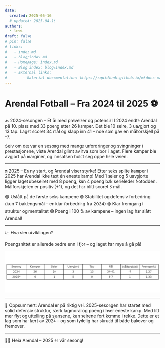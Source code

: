 ```yaml
---
date:
  created: 2025-05-16
  # updated: 2025-04-16
authors:
  - lewi
draft: false
# pin: false
# links:
#   - index.md
#   - blog/index.md
#   - Homepage: index.md
#   - Blog index: blog/index.md
#   - External links:
#       - Material documentation: https://squidfunk.github.io/mkdocs-material
---
```


# Arendal Fotball – Fra 2024 til 2025 ⚽

🔙 2024-sesongen – Et år med prøvelser og potensial
I 2024 endte Arendal på 10. plass med 33 poeng etter 26 kamper. Det ble 10 seire, 3 uavgjort og 13 tap. Laget scoret 34 mål og slapp inn 41 – noe som gav en målforskjell på -7.

Selv om det var en sesong med mange utfordringer og svingninger i prestasjonene, viste Arendal glimt av hva som bor i laget. Flere kamper ble avgjort på marginer, og innsatsen holdt seg oppe hele veien.

---

🔛 2025 – En ny start, og Arendal viser styrke!
Etter seks spilte kamper i 2025 har Arendal ikke tapt én eneste kamp! Med 1 seier og 5 uavgjorte ligger laget ubeseiret med 8 poeng, kun 4 poeng bak serieleder Notodden. Målforskjellen er positiv (+1), og det har blitt scoret 8 mål.

🟢 Uslått på de første seks kampene
🟢 Stabilitet og defensiv forbedring (kun 7 baklengsmål – en klar forbedring fra 2024)
🟢 Klar fremgang i struktur og mentalitet
🟢 Poeng i 100 % av kampene – ingen lag har slått Arendal!

---

📈 Hva sier utviklingen?

Poengsnittet er allerede bedre enn i fjor – og laget har mye å gå på!

![Utviklingen](https://raw.githubusercontent.com/lewiuberg/forza-arendal/refs/heads/master/docs/assets/images/blog/2025/2025-05-16_1.jpg)

---

💬 Oppsummert:
Arendal er på riktig vei. 2025-sesongen har startet med solid defensiv struktur, sterk lagmoral og poeng i hver eneste kamp. Med litt mer flyt og uttelling på sjansene, kan seirene fort komme i rekke. Dette er et lag som har lært av 2024 – og som tydelig har skrudd til både bakover og fremover.

---

🤍💙 Heia Arendal – 2025 er vår sesong!
